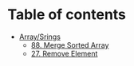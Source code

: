 # Table of contents

* [Array/Srings](README.md)
  * [88. Merge Sorted Array](array-srings/88.-merge-sorted-array.md)
  * [27. Remove Element](array-srings/27.-remove-element.md)
